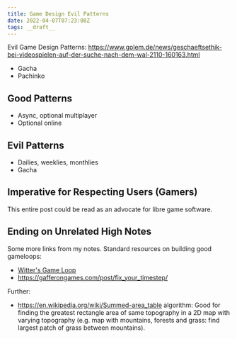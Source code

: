 ```yaml
---
title: Game Design Evil Patterns
date: 2022-04-07T07:23:08Z
tags: __draft__
---
```


Evil Game Design Patterns:
https://www.golem.de/news/geschaeftsethik-bei-videospielen-auf-der-suche-nach-dem-wal-2110-160163.html

* Gacha
* Pachinko

## Good Patterns

* Async, optional multiplayer
* Optional online

## Evil Patterns

* Dailies, weeklies, monthlies
* Gacha

## Imperative for Respecting Users (Gamers)

This entire post could be read as an advocate for libre game software.

## Ending on Unrelated High Notes

Some more links from my notes.
Standard resources on building good gameloops:

* [Witter's Game Loop](https://dewitters.com/dewitters-gameloop/)
* https://gafferongames.com/post/fix_your_timestep/

Further:

* https://en.wikipedia.org/wiki/Summed-area_table algorithm:
  Good for finding the greatest rectangle area of same topography in a 2D map with varying topography
  (e.g. map with mountains, forests and grass: find largest patch of grass between mountains).

